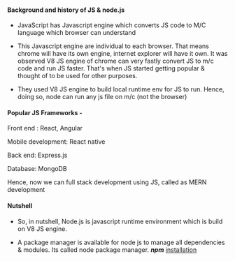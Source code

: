 #### Background and history of JS & node.js
* JavaScript has Javascript engine which converts JS code to M/C language which browser can understand

* This Javascript engine are individual to each browser. That means chrome will have its own engine, internet explorer 
will have it own. It was observed V8 JS engine of chrome can very fastly convert JS to m/c code and run JS faster.
That's when JS started getting popular & thought of to be used for other purposes.

* They used V8 JS engine to build local runtime env for JS to run. Hence, doing so, node can run any js file on m/c (not the browser)

#### Popular JS Frameworks - 
Front end : React, Angular

Mobile development: React native

Back end: Express.js

Database: MongoDB

Hence, now we can full stack development using JS, called as MERN development

#### Nutshell
* So, in nutshell, Node.js is javascript runtime environment which is build on V8 JS engine.

* A package manager is available for node js to manage all dependencies & modules. Its called node package manager. __*npm*__
 [installation](https://www.npmjs.com/get-npm)
